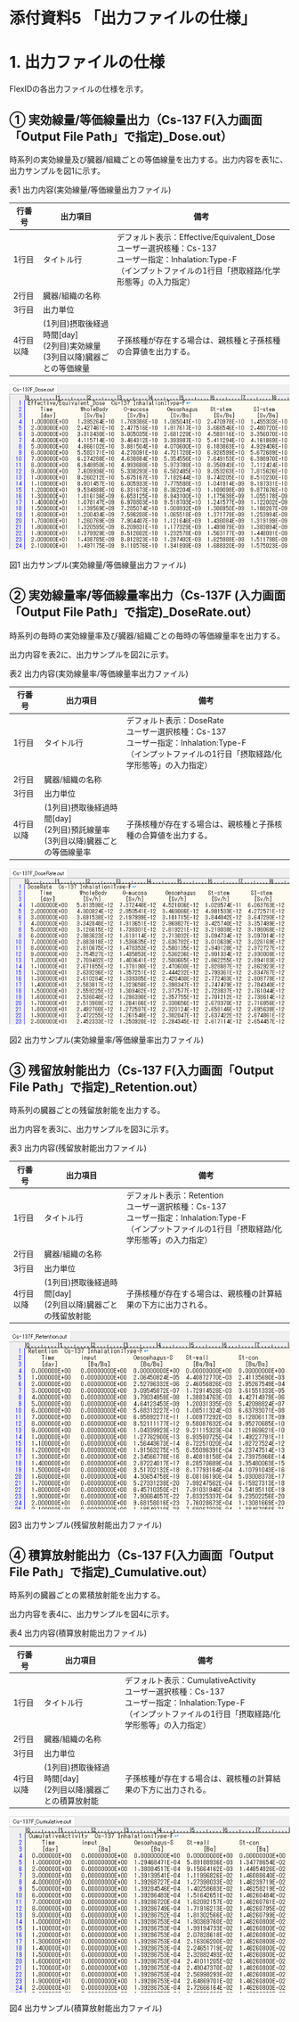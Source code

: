 # 添付資料5 「出力ファイルの仕様」

# 1. 出力ファイルの仕様

FlexIDの各出力ファイルの仕様を示す。

## ① 実効線量/等価線量出力（Cs-137 F(入力画面「Output File Path」で指定)_Dose.out）

時系列の実効線量及び臓器/組織ごとの等価線量を出力する。出力内容を表1に、出力サンプルを図1に示す。

表1 出力内容(実効線量/等価線量出力ファイル)

|行番号|出力項目|備考|
|--|--|--|
|1行目|タイトル行|デフォルト表示：Effective/Equivalent_Dose<br>ユーザー選択核種：Cs-137<br>ユーザー指定：Inhalation:Type-F<br>（インプットファイルの1行目「摂取経路/化学形態等」の入力指定）|
|2行目|臓器/組織の名称|
|3行目|出力単位|
|4行目以降|(1列目)摂取後経過時間\[day]<br>(2列目)実効線量<br>(3列目以降)臓器ごとの等価線量|子孫核種が存在する場合は、親核種と子孫核種の合算値を出力する。|

![img](images/Figure_A5-1.png)

図1 出力サンプル(実効線量/等価線量出力ファイル)

## ② 実効線量率/等価線量率出力（Cs-137F (入力画面「Output File Path」で指定)_DoseRate.out）

時系列の毎時の実効線量率及び臓器/組織ごとの毎時の等価線量率を出力する。

出力内容を表2に、出力サンプルを図2に示す。

表2 出力内容(実効線量率/等価線量率出力ファイル)

|行番号|出力項目|備考|
|--|--|--|
|1行目|タイトル行|デフォルト表示：DoseRate<br>ユーザー選択核種：Cs-137<br>ユーザー指定：Inhalation:Type-F<br>（インプットファイルの1行目「摂取経路/化学形態等」の入力指定）|
|2行目|臓器/組織の名称|
|3行目|出力単位|
|4行目以降|(1列目)摂取後経過時間\[day]<br>(2列目)預託線量率<br>(3列目以降)臓器ごとの等価線量率|子孫核種が存在する場合は、親核種と子孫核種の合算値を出力する。|

![img](images/Figure_A5-2.png)

図2 出力サンプル(実効線量率/等価線量率出力ファイル)

## ③ 残留放射能出力（Cs-137 F(入力画面「Output File Path」で指定)_Retention.out）

時系列の臓器ごとの残留放射能を出力する。

出力内容を表3に、出力サンプルを図3に示す。

表3 出力内容(残留放射能出力ファイル)

|行番号|出力項目|備考|
|--|--|--|
|1行目|タイトル行|デフォルト表示：Retention<br>ユーザー選択核種：Cs-137<br>ユーザー指定：Inhalation:Type-F<br>（インプットファイルの1行目「摂取経路/化学形態等」の入力指定）|
|2行目|臓器/組織の名称|
|3行目|出力単位|
|4行目以降|(1列目)摂取後経過時間\[day]<br>(2列目以降)臓器ごとの残留放射能|子孫核種が存在する場合は、親核種の計算結果の下方に出力される。|

![img](images/Figure_A5-3.png)

図3 出力サンプル(残留放射能出力ファイル)

## ④ 積算放射能出力（Cs-137 F(入力画面「Output File Path」で指定)_Cumulative.out）

時系列の臓器ごとの累積放射能を出力する。

出力内容を表4に、出力サンプルを図4に示す。

表4 出力内容(積算放射能出力ファイル)

|行番号|出力項目|備考|
|--|--|--|
|1行目|タイトル行|デフォルト表示：CumulativeActivity<br>ユーザー選択核種：Cs-137<br>ユーザー指定：Inhalation:Type-F<br>（インプットファイルの1行目「摂取経路/化学形態等」の入力指定）|
|2行目|臓器/組織の名称|
|3行目|出力単位|
|4行目以降|(1列目)摂取後経過時間\[day]<br>(2列目以降)臓器ごとの積算放射能|子孫核種が存在する場合は、親核種の計算結果の下方に出力される。|

![img](images/Figure_A5-4.png)

図4 出力サンプル(積算放射能出力ファイル)
